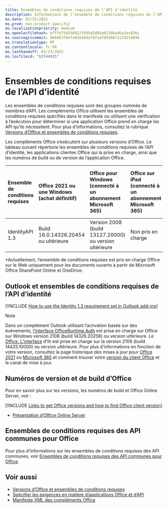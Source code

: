 ```yaml
---
title: Ensembles de conditions requises de l’API d’identité
description: Informations de l’ensemble de conditions requises de l’API d’identité Office les modules complémentaires.
ms.date: 02/15/2022
ms.prod: non-product-specific
ms.localizationpriority: medium
ms.openlocfilehash: bff7d75d538922f6d5d5d05a01306a4ba2ec836c
ms.sourcegitcommit: 968d637defe816449a797aefd930872229214898
ms.translationtype: MT
ms.contentlocale: fr-FR
ms.lasthandoff: 03/23/2022
ms.locfileid: "63744925"
---
```

# <a name="identity-api-requirement-sets"></a>Ensembles de conditions requises de l’API d’identité

Les ensembles de conditions requises sont des groupes nommés de membres d’API. Les compléments Office utilisent les ensembles de conditions requises spécifiés dans le manifeste ou utilisent une vérification à l’exécution pour déterminer si une application Office prend en charge les API qu’ils nécessitent. Pour plus d’informations, consultez la rubrique [Versions d’Office et ensembles de conditions requises](../../develop/office-versions-and-requirement-sets.md).

Les compléments Office s’exécutent sur plusieurs versions d’Office. Le tableau suivant répertorie les ensembles de conditions requises de l’API d’identité, les applications clientes Office qui la prise en charge, ainsi que les numéros de build ou de version de l’application Office.

|  Ensemble de conditions requises  | Office 2021 ou une Windows<br>(achat définitif) | Office pour Windows<br>(connecté à un abonnement Microsoft 365) |  Office sur iPad<br>(connecté à un abonnement Microsoft 365)  |  Office sur Mac<br>(les deux abonnements<br> et achat Office sur Mac 2019 et ultérieur)   | Office sur le web  |
|:-----|:-----|:-----|:-----|:-----|:-----|
| IdentityAPI 1.3  | Build 16.0.14326.20454 ou ultérieure | Version 2008 (build 13127.20000) ou version ultérieure | Non pris en charge | 16.40 ou version ultérieure | Microsoft Office SharePoint Online et OneDrive\* |

\*Actuellement, l’ensemble de conditions requises est pris en charge Office sur le Web uniquement pour les documents ouverts à partir de Microsoft Office SharePoint Online et OneDrive.

## <a name="outlook-and-identity-api-requirement-sets"></a>Outlook et ensembles de conditions requises de l’API d’identité

[!INCLUDE [How to use the Identity 1.3 requirement set in Outlook add-ins](../../includes/outlook-identity-13-note.md)]

> [!NOTE]
> Dans un complément Outlook utilisant l’activation basée sur des événements, [l’interface OfficeRuntime.Auth](/javascript/api/office-runtime/officeruntime.auth) est prise en charge sur Office sur Windows version 2108 (build 14326.20258) ou version ultérieure. Le [Office. L’interface](/javascript/api/office/office.auth) d’th est prise en charge sur la version 2109 (build 14425.10000) ou version ultérieure. Pour plus d’informations en fonction de votre version, consultez la page historique des mises à jour pour [Office 2021](/officeupdates/update-history-office-2021) ou [Microsoft 365](/officeupdates/update-history-office365-proplus-by-date) et comment trouver votre [version du client Office](https://support.microsoft.com/office/932788b8-a3ce-44bf-bb09-e334518b8b19) et le canal de mise à jour.

## <a name="office-versions-and-build-numbers"></a>Numéros de version et de build d’Office

Pour en savoir plus sur les versions, les numéros de build et Office Online Server, voir :

[!INCLUDE [Links to get Office versions and how to find Office client version](../../includes/links-get-office-versions-builds.md)]
- [Présentation d’Office Online Server](/officeonlineserver/office-online-server-overview)

## <a name="office-common-api-requirement-sets"></a>Ensembles de conditions requises des API communes pour Office

Pour plus d’informations sur les ensembles de conditions requises des API communes, voir [Ensembles de conditions requises des API communes pour Office](office-add-in-requirement-sets.md).

## <a name="see-also"></a>Voir aussi

- [Versions d’Office et ensembles de conditions requises](../../develop/office-versions-and-requirement-sets.md)
- [Spécifier les exigences en matière d’applications Office et d’API](../../develop/specify-office-hosts-and-api-requirements.md)
- [Manifeste XML des compléments Office](../../develop/add-in-manifests.md)
